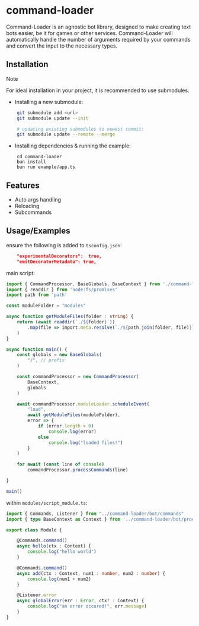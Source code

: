 # command-loader

Command-Loader is an agnostic bot library, designed to make creating text bots easier, be it for games or other services. Command-Loader will automatically handle the number of arguments required by your commands and convert the input to the necessary types.


## Installation

> [!NOTE]
> For ideal installation in your project, it is recommended to use submodules.

- Installing a new submodule: 
```bash
    git submodule add <url>
    git submodule update --init

    # updating existing submodules to newest commit:
    git submodule update --remote --merge
```
- Installing dependencies & running the example:
```
    cd command-loader
    bun install
    bun run example/app.ts
```
## Features

- Auto args handling
- Reloading
- Subcommands


## Usage/Examples

ensure the following is added to `tsconfig.json`:
```json
    "experimentalDecorators":  true,
    "emitDecoratorMetadata": true,
```

main script:
```typescript
import { CommandProcessor, BaseGlobals, BaseContext } from './command-loader/bot/process_command'
import { readdir } from 'node:fs/promises'
import path from 'path'

const moduleFolder = "modules"

async function getModuleFiles(folder : string) {
    return (await readdir(`./${folder}`))
        .map(file => import.meta.resolve(`./${path.join(folder, file)}`)
    )
}

async function main() {
    const globals = new BaseGlobals(
        "/", // prefix
    )

    const commandProcessor = new CommandProcessor(
        BaseContext,
        globals
    )

    await commandProcessor.moduleLoader.scheduleEvent(
        "load", 
        await getModuleFiles(moduleFolder), 
        error => {
            if (error.length > 0)
                console.log(error)
            else
                console.log("loaded files!")
        }
    )

    for await (const line of console)
        commandProcessor.processCommands(line)

}

main()
```

within `modules/script_module.ts`:
```typescript
import { Commands, Listener } from "../command-loader/bot/commands"
import { type BaseContext as Context } from '../command-loader/bot/process_command'

export class Module {

    @Commands.command()
    async hello(ctx : Context) {
        console.log("hello world")
    }

    @Commands.command()
    async add(ctx : Context, num1 : number, num2 : number) { 
        console.log(num1 + num2)
    }

    @Listener.error
    async globalError(err : Error, ctx? : Context) { 
        console.log("an error occured!", err.message)
    }
}
```
